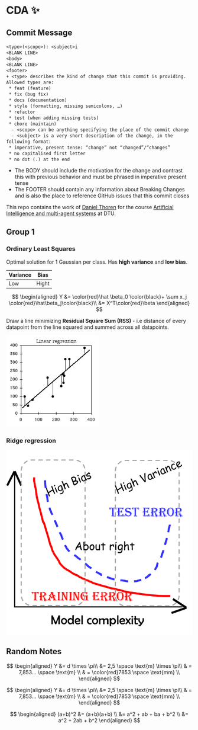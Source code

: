 # CDA :sparkles:


## Commit Message
```
<type>(<scope>): <subject>i
<BLANK LINE>
<body>
<BLANK LINE>
<footer>
+ <type> describes the kind of change that this commit is providing. Allowed types are:
 * feat (feature)
 * fix (bug fix)
 * docs (documentation)
 * style (formatting, missing semicolons, …)
 * refactor
 * test (when adding missing tests)
 * chore (maintain)
  - <scope> can be anything specifying the place of the commit change
  - <subject> is a very short description of the change, in the following format:
 * imperative, present tense: “change” not “changed”/“changes”
 * no capitalised first letter
 * no dot (.) at the end
```
- The BODY should include the motivation for the change and contrast this with previous behavior and must be phrased in imperative present tense
- The FOOTER should contain any information about Breaking Changes and is also the place to reference GitHub issues that this commit closes

This repo contains the work of [Daniel Thoren](https://github.com/DannyDannyDanny) for the course [Artificial Intelligence and multi-agent systems](http://kurser.dtu.dk/course/02285) at DTU.


## Group 1

### Ordinary Least Squares

Optimal solution for 1 Gaussian per class. Has **high variance** and **low bias**.

|Variance|Bias|
|--|--|
|Low|Hight|

$$
\begin{aligned}
Y &=  \color{red}\hat \beta_0 \color{black}+ \sum x_j \color{red}\hat\beta_j\color{black}\\
  &= X^T\color{red}\beta
\end{aligned}
$$

Draw a line minimizing **Residual Square Sum (RSS)** - i.e distance of every datapoint from the line squared and summed across all datapoints.

![linreg](figs/linreg.png)

### Ridge regression

![linreg](figs/biasvar.png)


## Random Notes

$$
\begin{aligned}
Y &= d \times \pi\\
  &= 2,5 \space \text{m} \times \pi\\
  & = 7,853... \space \text{m} \\
  & = \color{red}7853 \space \text{mm} \\
\end{aligned}
$$

$$
\begin{aligned}
Y &= d \times \pi\\
  &= 2,5 \space \text{m} \times \pi\\
  & = 7,853... \space \text{m} \\
  & = \color{red}7853 \space \text{mm} \\
\end{aligned}
$$

$$
\begin{aligned}
(a+b)^2 &= (a+b)(a+b)           \\
        &= a^2 + ab + ba + b^2  \\
        &= a^2 + 2ab + b^2  
\end{aligned}
$$
